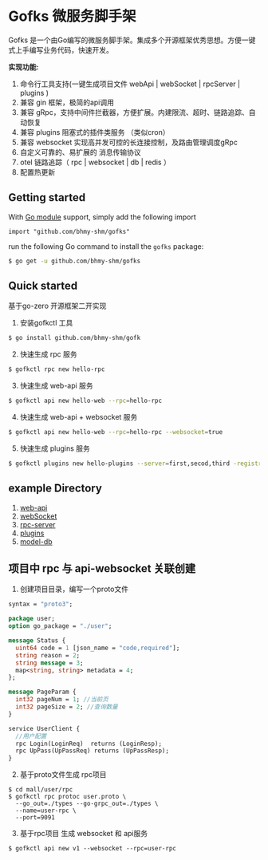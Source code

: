 
# Gofks 微服务脚手架

Gofks 是一个由Go编写的微服务脚手架。集成多个开源框架优秀思想。方便一键式上手编写业务代码，快速开发。

**实现功能:**
1. 命令行工具支持(一键生成项目文件 webApi | webSocket | rpcServer | plugins )
2. 兼容 gin 框架，极简的api调用
3. 兼容 gRpc，支持中间件拦截器，方便扩展。内建限流、超时、链路追踪、自动恢复
4. 兼容 plugins 阻塞式的插件类服务 （类似cron）
5. 兼容 websocket 实现高并发可控的长连接控制，及路由管理调度gRpc
6. 自定义可靠的、易扩展的 消息传输协议
7. otel 链路追踪（ rpc | websocket | db | redis ）
8. 配置热更新


## Getting started


With [Go module](https://github.com/golang/go/wiki/Modules) support, simply add the following import

```
import "github.com/bhmy-shm/gofks"
```

run the following Go command to install the `gofks` package:

```sh
$ go get -u github.com/bhmy-shm/gofks
```
## Quick started
基于go-zero 开源框架二开实现
1. 安装gofkctl 工具
```sh
$ go install github.com/bhmy-shm/gofk
```

2. 快速生成 rpc 服务
```sh
$ gofkctl rpc new hello-rpc
```

3. 快速生成 web-api 服务
```sh
$ gofkctl api new hello-web --rpc=hello-rpc
```

4. 快速生成 web-api + websocket 服务
```sh
$ gofkctl api new hello-web --rpc=hello-rpc --websocket=true
```

5. 快速生成 plugins 服务
```sh
$ gofkctl plugins new hello-plugins --server=first,secod,third -registry=ture  
```

## example Directory

1. [web-api](./example/api/README.md)
2. [webSocket](./example/websocket/controls/handler_ws.go)
3. [rpc-server](./example/rpc/account-rpc/main.go)
3. [plugins](./example/plugins/manager.go)
4. [model-db](./example/model/account/account.go)

## 项目中 rpc 与 api-websocket 关联创建

1. 创建项目目录，编写一个proto文件
```protobuf
syntax = "proto3";

package user;
option go_package = "./user";

message Status {
  uint64 code = 1 [json_name = "code,required"];
  string reason = 2;
  string message = 3;
  map<string, string> metadata = 4;
};

message PageParam {
  int32 pageNum = 1; //当前页
  int32 pageSize = 2; //查询数量
}

service UserClient {
  //用户配置
  rpc Login(LoginReq)  returns (LoginResp);
  rpc UpPass(UpPassReq) returns (UpPassResp);
}
```

2. 基于proto文件生成 rpc项目
```shell
$ cd mall/user/rpc
$ gofkctl rpc protoc user.proto \
  --go_out=./types --go-grpc_out=./types \
  --name=user-rpc \
  --port=9091 
```

3. 基于rpc项目 生成 websocket 和 api服务
```shell
$ gofkctl api new v1 --websocket --rpc=user-rpc
```



